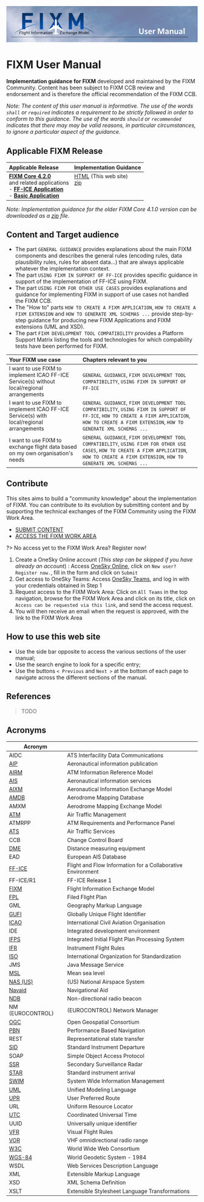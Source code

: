 ![Image](.//media/FIXM_user_manual.png)

# FIXM User Manual

**Implementation guidance for FIXM** developed and maintained by the FIXM Community. Content has been subject to FIXM CCB review and endorsement and is therefore the official recommendation of the FIXM CCB. 

*Note: The content of this user manual is informative. The use of the words `shall` or `required` indicates a requirement to be strictly followed in order to conform to this guidance. The use of the words `should` or `recommended` indicates that there may may be valid reasons, in particular circumstances, to ignore a particular aspect of the guidance.*

## Applicable FIXM Release

|Applicable Release| Implementation Guidance |
|:-|:------|
| **[FIXM Core 4.2.0][FIXM Core 4.2.0]**<br>and related applications<br>- **[FF-ICE Application][FF-ICE Application]**<br>- **[Basic Application][Basic Application]** | [HTML]() (This web site)<br>[zip]()<br><br><br>|

*Note: Implementation guidance for the older FIXM Core 4.1.0 version can be downloaded as a [zip](https://www.fixm.aero/documents/FIXM%20Implementation%20Guidance_FIXM%20v4.1.0.zip) file.*

## Content and Target audience

- The part `GENERAL GUIDANCE` provides explanations about the main FIXM components and describes the general rules (encoding rules, data plausibility rules, rules for absent data…) that are always applicable whatever the implementation context.
- The part `USING FIXM IN SUPPORT OF FF-ICE` provides specific guidance in support of the implementation of FF-ICE using FIXM.
- The part `USING FIXM FOR OTHER USE CASES` provides explanations and guidance for implementing FIXM in support of use cases not handled the FIXM CCB.
- The "How to" parts `HOW TO CREATE A FIXM APPLICATION`, `HOW TO CREATE A FIXM EXTENSION` and `HOW TO GENERATE XML SCHEMAS ...` provide step-by-step guidance for producing new FIXM Applications and FIXM extensions (UML and XSD).
- The part `FIXM DEVELOPMENT TOOL COMPATIBILITY` provides a Platform Support Matrix listing the tools and technologies for which compability tests have been performed for FIXM.

| Your FIXM use case | Chapters relevant to you |
|:-|:---| 
| I want to use FIXM to implement ICAO FF-ICE Service(s) without local/regional arrangements | `GENERAL GUIDANCE`, `FIXM DEVELOPMENT TOOL COMPATIBILITY`, `USING FIXM IN SUPPORT OF FF-ICE` |
| I want to use FIXM to implement ICAO FF-ICE Service(s) with local/regional arrangements | `GENERAL GUIDANCE`, `FIXM DEVELOPMENT TOOL COMPATIBILITY`, `USING FIXM IN SUPPORT OF FF-ICE`, `HOW TO CREATE A FIXM APPLICATION`, `HOW TO CREATE A FIXM EXTENSION`, `HOW TO GENERATE XML SCHEMAS ...`|
| I want to use FIXM to exchange flight data based on my own organisation's needs | `GENERAL GUIDANCE`, `FIXM DEVELOPMENT TOOL COMPATIBILITY`, `USING FIXM FOR OTHER USE CASES`, `HOW TO CREATE A FIXM APPLICATION`, `HOW TO CREATE A FIXM EXTENSION`, `HOW TO GENERATE XML SCHEMAS ...` |


## Contribute

This sites aims to build a "community knowledge" about the implementation of FIXM. You can contribute to its evolution by submitting content and by supporting the technical exchanges of the FIXM Community using the FIXM Work Area.

- [SUBMIT CONTENT][SUBMIT CONTENT]
- [ACCESS THE FIXM WORK AREA][ACCESS THE FIXM WORK AREA]

?> No access yet to the FIXM Work Area? Register now!

1. Create a OneSky Online account (*This step can be skipped if you have already an account*) : Access [OneSky Online][OneSky Online], click on `New user? Register now.`, fill in the form and click on `Submit`
2. Get access to OneSky Teams: Access [OneSky Teams][OneSky Teams], and log in with your credentials obtained in Step 1
3. Request access to the FIXM Work Area: Click on `All Teams` in the top navigation, browse for the FIXM Work Area and click on its title, click on `Access can be requested via this link`, and send the access request.
4. You will then receive an email when the request is approved, with the link to the FIXM Work Area

## How to use this web site

- Use the side bar opposite to access the various sections of the user manual;
- Use the search engine to look for a specific entry;
- Use the buttons `< Previous` and `Next >` at the bottom of each page to navigate across the different sections of the manual.


## References

> TODO

## Acronyms

| **Acronym** |                                                                          |
|-------------|--------------------------------------------------------------------------|
| AIDC             | ATS Interfacility Data Communications |
| [AIP][AIP]       | Aeronautical information publication |
| [AIRM][AIRM]     | ATM Information Reference Model |
| [AIS][AIS]       | Aeronautical information services |
| [AIXM][AIXM]     | Aeronautical Information Exchange Model |
| [AMDB][AMDB]     | Aerodrome Mapping Database |
| AMXM             | Aerodrome Mapping Exchange Model |
| [ATM][ATM]       | Air Traffic Management |
| ATMRPP           | ATM Requirements and Performance Panel |
| [ATS][ATS]       | Air Traffic Services |
| CCB              | Change Control Board |
| [DME][DME]       | Distance measuring equipment |
| EAD              | European AIS Database |
| [FF-ICE][FF-ICE] | Flight and Flow Information for a Collaborative Environment |
| FF-ICE/R1        | FF-ICE Release 1 |
| [FIXM][FIXM]     | Flight Information Exchange Model |
| [FPL][FPL]       | Filed Flight Plan |
| GML              | Geography Markup Language |
| [GUFI][GUFI]     | Globally Unique Flight Identifier |
| [ICAO][ICAO]     | International Civil Aviation Organisation |
| IDE              | Integrated development environment |
| [IFPS][IFPS]     | Integrated Initial Flight Plan Processing System |
| [IFR][IFR]       | Instrument Flight Rules |
| [ISO][ISO]       | International Organization for Standardization |
| JMS              | Java Message Service |
| [MSL][MSL]       | Mean sea level |
| [NAS (US)][NAS (US)] | (US) National Airspace System |
| [Navaid][Navaid] | Navigational Aid |
| [NDB][NDB]       | Non-directional radio beacon |
| NM (EUROCONTROL) | (EUROCONTROL) Network Manager |
| [OGC][OGC]       | Open Geospatial Consortium |
| [PBN][PBN]       | Performance Based Navigation |
| REST             | Representational state transfer |
| [SID][SID]       | Standard Instrument Departure |
| SOAP             | Simple Object Access Protocol |
| [SSR][SSR]       | Secondary Surveillance Radar |
| [STAR][STAR]     | Standard instrument arrival |
| [SWIM][SWIM]     | System Wide Information Management |
| [UML][UML]       | Unified Modeling Language |
| [UPR][UPR]       | User Preferred Route |
| URL              | Uniform Resource Locator |
| [UTC][UTC]       | Coordinated Universal Time |
| UUID             | Universally unique identifier |
| [VFR][VFR]       | Visual Flight Rules |
| [VOR][VOR]       | VHF omnidirectional radio range |
| [W3C][W3C]       | World Wide Web Consortium |
| [WGS-84][WGS-84] | World Geodetic System - 1984 |
| WSDL             | Web Services Description Language |
| XML              | Extensible Markup Language |
| XSD              | XML Schema Definition |
| XSLT             | Extensible Stylesheet Language Transformations |


[FIXM Core 4.2.0]: https://www.fixm.aero/release.pl?rel=FIXM-4.2.0
[FF-ICE Application]: https://www.fixm.aero/release.pl?rel=FFICE-Msg-1.0.0
[Basic Application]: https://www.fixm.aero/release.pl?rel=Basic-Msg-1.0.0

[AIP]: http://airm.aero/viewer/1.0.0/includes-supplements/contextual-model-abbreviations.html#AIP
[AIRM]: http://airm.aero/viewer/1.0.0/includes-supplements/contextual-model-abbreviations.html#AIRM
[AIS]: http://airm.aero/viewer/1.0.0/includes-supplements/contextual-model-abbreviations.html#AIS
[AIXM]: http://airm.aero/viewer/1.0.0/includes-supplements/contextual-model-abbreviations.html#AIXM
[AMDB]: http://airm.aero/viewer/1.0.0/includes-supplements/contextual-model-abbreviations.html#AMDB
[ATM]: http://airm.aero/viewer/1.0.0/includes-supplements/contextual-model-abbreviations.html#ATM
[ATS]: http://airm.aero/viewer/1.0.0/includes-supplements/contextual-model-abbreviations.html#ATS
[DME]: http://airm.aero/viewer/1.0.0/includes-supplements/contextual-model-abbreviations.html#DME
[FF-ICE]: http://airm.aero/viewer/1.0.0/includes-supplements/contextual-model-abbreviations.html#FF-ICE
[FIXM]: http://airm.aero/viewer/1.0.0/includes-supplements/contextual-model-abbreviations.html#FIXM
[FPL]: http://airm.aero/viewer/1.0.0/includes-supplements/contextual-model-abbreviations.html#FPL
[GUFI]: http://airm.aero/viewer/1.0.0/includes-supplements/contextual-model-abbreviations.html#GUFI
[ICAO]: http://airm.aero/viewer/1.0.0/includes-supplements/contextual-model-abbreviations.html#ICAO
[IFPS]: http://airm.aero/viewer/1.0.0/includes-supplements/contextual-model-abbreviations.html#IFPS
[IFR]: http://airm.aero/viewer/1.0.0/includes-supplements/contextual-model-abbreviations.html#IFR
[ISO]: http://airm.aero/viewer/1.0.0/includes-supplements/contextual-model-abbreviations.html#ISO
[MSL]: http://airm.aero/viewer/1.0.0/includes-supplements/contextual-model-abbreviations.html#MSL
[NAS (US)]: http://airm.aero/viewer/1.0.0/includes-supplements/contextual-model-abbreviations.html#NAS
[Navaid]: http://airm.aero/viewer/1.0.0/includes-supplements/contextual-model-abbreviations.html#Navaid
[NDB]: http://airm.aero/viewer/1.0.0/includes-supplements/contextual-model-abbreviations.html#NDB
[OGC]: http://airm.aero/viewer/1.0.0/includes-supplements/contextual-model-abbreviations.html#OGC
[PBN]: http://airm.aero/viewer/1.0.0/includes-supplements/contextual-model-abbreviations.html#PBN
[SID]: http://airm.aero/viewer/1.0.0/includes-supplements/contextual-model-abbreviations.html#SID
[SSR]: http://airm.aero/viewer/1.0.0/includes-supplements/contextual-model-abbreviations.html#SSR
[STAR]: http://airm.aero/viewer/1.0.0/includes-supplements/contextual-model-abbreviations.html#STAR
[SWIM]: http://airm.aero/viewer/1.0.0/includes-supplements/contextual-model-abbreviations.html#SWIM
[UML]: http://airm.aero/viewer/1.0.0/includes-supplements/contextual-model-abbreviations.html#UML
[UPR]: http://airm.aero/viewer/1.0.0/includes-supplements/contextual-model-abbreviations.html#UPR
[UTC]: http://airm.aero/viewer/1.0.0/includes-supplements/contextual-model-abbreviations.html#UTC
[VFR]: http://airm.aero/viewer/1.0.0/includes-supplements/contextual-model-abbreviations.html#VFR
[VOR]: http://airm.aero/viewer/1.0.0/includes-supplements/contextual-model-abbreviations.html#VOR
[W3C]: http://airm.aero/viewer/1.0.0/includes-supplements/contextual-model-abbreviations.html#W3C
[WGS-84]: http://airm.aero/viewer/1.0.0/includes-supplements/contextual-model-abbreviations.html#WGS84

[OneSky Online]: https://ext.eurocontrol.int/
[OneSky Teams]: https://ost.eurocontrol.int/Pages/default.aspx
[ACCESS THE FIXM WORK AREA]: https://ost.eurocontrol.int/sites/FIXM/SitePages/Home.aspx
[SUBMIT CONTENT]: https://www.fixm.aero/content/contact.pl?category=Technical&version=Other&versionOther=FIXM%20User%20Manual&details=Describe%20proposed%20content%20here
